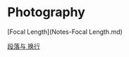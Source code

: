 Photography
====

[Focal Length](Notes-Focal Length.md)

[段落与 换行](article/syntax/paragraphs-and-line-breaks.md)
